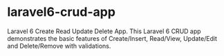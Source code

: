 # laravel6-crud-app
Laravel 6 Create Read Update Delete App.
This Laravel 6 CRUD app demonstrates the basic features of Create/Insert, Read/View, Update/Edit and Delete/Remove with validations.
